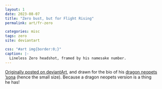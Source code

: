 ```yaml
---
layout: 1
date: 2023-08-07
title: "Zero bust, but for Flight Rising"
permalink: art/fr-zero

categories: misc
tags: zero
site: deviantart

css: "#art img{border:0;}"
caption: |-
  Lineless Zero headshot, framed by his namesake number.
---
```

[Originally posted on deviantArt](https://www.deviantart.com/a-flyleaf/art/zero-my-guy-zero-977084796), and drawn for the bio of his [dragon neopets ’sona](https://www1.flightrising.com/dragon/85045601) (hence the small size). Because a dragon neopets version is a thing he has!